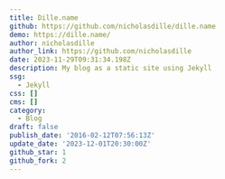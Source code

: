 ```yaml
---
title: Dille.name
github: https://github.com/nicholasdille/dille.name
demo: https://dille.name/
author: nicholasdille
author_link: https://github.com/nicholasdille
date: 2023-11-29T09:31:34.198Z
description: My blog as a static site using Jekyll
ssg:
  - Jekyll
css: []
cms: []
category:
  - Blog
draft: false
publish_date: '2016-02-12T07:56:13Z'
update_date: '2023-12-01T20:30:00Z'
github_star: 1
github_fork: 2
---
```

